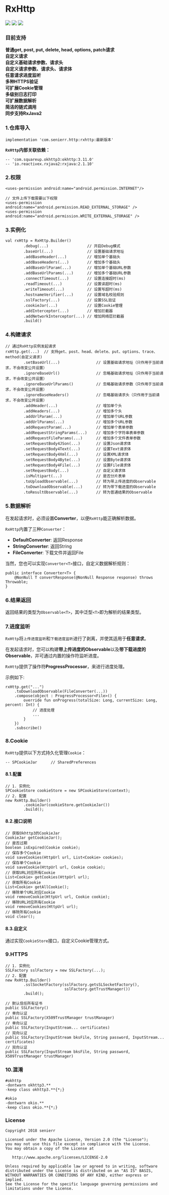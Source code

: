 # RxHttp

[![](https://img.shields.io/badge/release-v1.0.0-blue.svg)](https://github.com/senierr/RxHttp)
[![](https://img.shields.io/badge/build-passing-brightgreen.svg)](https://github.com/senierr/RxHttp)
[![](https://img.shields.io/badge/license-Apache%202.0-blue.svg)](https://www.apache.org/licenses/LICENSE-2.0)

### 目前支持

**普通get, post, put, delete, head, options, patch请求**  
**自定义请求**  
**自定义基础请求参数、请求头**  
**自定义请求参数、请求头、请求体**  
**任意请求进度监听**  
**多种HTTPS验证**  
**可扩展Cookie管理**  
**多级别日志打印**  
**可扩展数据解析**  
**简洁的链式调用**  
**同步支持RxJava2**  

### 1.仓库导入

```
implementation 'com.senierr.http:rxhttp:最新版本'
```

**`RxHttp`内部关联依赖：**

```
-- 'com.squareup.okhttp3:okhttp:3.11.0'
-- 'io.reactivex.rxjava2:rxjava:2.1.10'
```

### 2.权限

```
<uses-permission android:name="android.permission.INTERNET"/>

// 文件上传下载需要以下权限
<uses-permission android:name="android.permission.READ_EXTERNAL_STORAGE" />
<uses-permission android:name="android.permission.WRITE_EXTERNAL_STORAGE" />
```

### 3.实例化

```
val rxHttp = RxHttp.Builder()
        .debug(...)                 // 开启Debug模式
        .baseUrl(...)               // 设置基础请求地址
        .addBaseHeader(...)         // 增加单个基础头
        .addBaseHeaders(...)        // 增加多个基础头
        .addBaseUrlParam(...)       // 增加单个基础URL参数
        .addBaseUrlParams(...)      // 增加多个基础URL参数
        .connectTimeout(...)        // 设置连接超时(ms)
        .readTimeout(...)           // 设置读超时(ms)
        .writeTimeout(...)          // 设置写超时(ms)
        .hostnameVerifier(...)      // 设置域名校验规则
        .sslFactory(...)            // 设置SSL验证
        .cookieJar(...)             // 设置Cookie管理
        .addInterceptor(...)        // 增加拦截器
        .addNetworkInterceptor(...) // 增加网络层拦截器
        .build()
```

### 4.构建请求

```
// 通过RxHttp实例发起请求
rxHttp.get(...)  // 支持get、post、head、delete、put、options、trace、method(自定义请求)
        .setBaseUrl(...)                // 设置基础请求地址（只作用于当前请求，不会改变公共设置）
        .ignoreBaseUrl()                // 忽略基础请求地址（只作用于当前请求，不会改变公共设置）
        .ignoreBaseUrlParams()          // 忽略基础请求参数（只作用于当前请求，不会改变公共设置）
        .ignoreBaseHeaders()            // 忽略基础请求头（只作用于当前请求，不会改变公共设置）
        .addHeader(...)                 // 增加单个头
        .addHeaders(...)                // 增加多个头
        .addUrlParam(...)               // 增加单个URL参数
        .addUrlParams(...)              // 增加多个URL参数
        .addRequestParam(...)           // 增加单个表单参数
        .addRequestStringParams(...)    // 增加多个字符串表单参数
        .addRequestFileParams(...)      // 增加多个文件表单参数
        .setRequestBody4JSon(...)       // 设置Json请求体
        .setRequestBody4Text(...)       // 设置Text请求体
        .setRequestBody4Xml(...)        // 设置XML请求体
        .setRequestBody4Byte(...)       // 设置Byte请求体
        .setRequestBody4File(...)       // 设置File请求体
        .setRequestBody(...)            // 自定义请求体
        .isMultipart(...)               // 是否分片表单
        .toUploadObservable(...)        // 转为带上传进度的Observable
        .toDownloadObservable(...)      // 转为带下载进度的Observable
        .toResultObservable(...)        // 转为普通结果的Observable
```

### 5.数据解析

在发起请求时，必须设置**Converter**，以便``RxHttp``能正确解析数据。

``RxHttp``内置了三种``Converter``：
* **DefaultConverter**: 返回Response
* **StringConverter**: 返回String
* **FileConverter**: 下载文件并返回File

当然，您也可以实现``Converter<T>``接口，自定义数据解析规则：
```
public interface Converter<T> {
    @NonNull T convertResponse(@NonNull Response response) throws Throwable;
}
```

### 6.结果返回

返回结果的类型为``Observable<T>``，其中泛型``<T>``即为解析的结果类型。

### 7.进度监听

``RxHttp``将``上传进度监听``和``下载进度监听``进行了剥离，并使其适用于**任意请求**。

在发起请求时，您可以构建**带上传进度的Observable**以及**带下载进度的Observable**，并可通过内置的操作符监听进度。

``RxHttp``提供了操作符**ProgressProcessor**，来进行进度处理。

示例如下:
```
rxHttp.get("...")
    .toDownloadObservable(FileConverter(...))
    .compose(object : ProgressProcessor<File>() {
        override fun onProgress(totalSize: Long, currentSize: Long, percent: Int) {
            // 进度处理
            ...
        }
    })
    .subscribe()
```

### 8.Cookie

``RxHttp``提供以下方式持久化管理``Cookie``：
```
-- SPCookieJar      // SharedPreferences
```

#### 8.1.配置

```
// 1. 实例化
SPCookieStore cookieStore = new SPCookieStore(context);
// 2. 配置
new RxHttp.Builder()
        .cookieJar(cookieStore.getCookieJar())
        .build();
```

#### 8.2.接口说明
```
// 获取Okhttp3的CookieJar
CookieJar getCookieJar();
// 是否过期
boolean isExpired(Cookie cookie);
// 保存多个Cookie
void saveCookies(HttpUrl url, List<Cookie> cookies);
// 保存单个Cookie
void saveCookie(HttpUrl url, Cookie cookie);
// 获取URL对应所有Cookie
List<Cookie> getCookies(HttpUrl url);
// 获取所有Cookie
List<Cookie> getAllCookie();
// 移除单个URL对应Cookie
void removeCookie(HttpUrl url, Cookie cookie);
// 移除URL对应所有Cookie
void removeCookies(HttpUrl url);
// 移除所有Cookie
void clear();
```

#### 8.3.自定义

通过实现``CookieStore``接口，自定义Cookie管理方式。

### 9.HTTPS

```
// 1. 实例化
SSLFactory sslFactory = new SSLFactory(...);
// 2. 配置
new RxHttp.Builder()
        .sslSocketFactory(sslFactory.getsSLSocketFactory(),
                          sslFactory.getTrustManager())
        .build();

// 默认信任所有证书
public SSLFactory()
// 单向认证
public SSLFactory(X509TrustManager trustManager)
// 单向认证
public SSLFactory(InputStream... certificates)
// 双向认证
public SSLFactory(InputStream bksFile, String password, InputStream... certificates)
// 双向认证
public SSLFactory(InputStream bksFile, String password, X509TrustManager trustManager)
```

### 10.混淆

```
#okhttp
-dontwarn okhttp3.**
-keep class okhttp3.**{*;}

#okio
-dontwarn okio.**
-keep class okio.**{*;}
```

### License

```
Copyright 2018 senierr

Licensed under the Apache License, Version 2.0 (the "License");
you may not use this file except in compliance with the License.
You may obtain a copy of the License at

   http://www.apache.org/licenses/LICENSE-2.0

Unless required by applicable law or agreed to in writing, software
distributed under the License is distributed on an "AS IS" BASIS,
WITHOUT WARRANTIES OR CONDITIONS OF ANY KIND, either express or implied.
See the License for the specific language governing permissions and
limitations under the License.
```